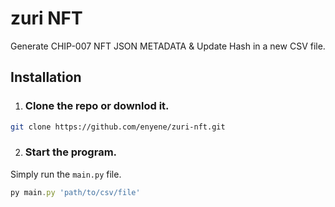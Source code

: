# zuri NFT

Generate CHIP-007 NFT JSON METADATA & Update Hash in a new CSV file.

## Installation

1. ### Clone the repo or downlod it.
```sh
git clone https://github.com/enyene/zuri-nft.git
```
2. ### Start the program.

Simply run the `main.py` file.

```js
py main.py 'path/to/csv/file'
```
```